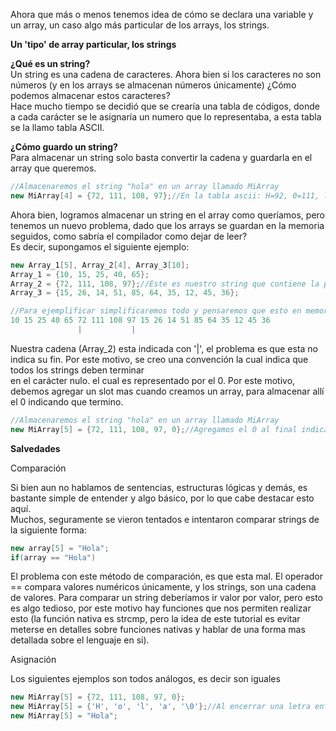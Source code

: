 Ahora que más o menos tenemos idea de cómo se declara una variable y un array, un caso algo más particular de los arrays, los strings.  
  
**Un 'tipo' de array particular, los strings**  
  
**¿Qué es un string?**  
Un string es una cadena de caracteres. Ahora bien si los caracteres no son números (y en los arrays se almacenan números únicamente) ¿Cómo podemos almacenar estos caracteres?  
Hace mucho tiempo se decidió que se crearía una tabla de códigos, donde a cada carácter se le asignaría un numero que lo representaba, a esta tabla se la llamo tabla ASCII.

**¿Cómo guardo un string?**  
Para almacenar un string solo basta convertir la cadena y guardarla en el array que queremos.

```cpp
//Almacenaremos el string "hola" en un array llamado MiArray  
new MiArray[4] = {72, 111, 108, 97};//En la tabla ascii: H=92, 0=111, l=108, a=97  (Notar que en esta tabla existen mayúsculas y minúsculas)
```

Ahora bien, logramos almacenar un string en el array como queríamos, pero tenemos un nuevo problema, dado que los arrays se guardan en la memoria seguidos, como sabría el compilador como dejar de leer?  
Es decir, supongamos el siguiente ejemplo:

```cpp
new Array_1[5], Array_2[4], Array_3[10];
Array_1 = {10, 15, 25, 40, 65};
Array_2 = {72, 111, 108, 97};//Este es nuestro string que contiene la palabra "Hola"
Array_3 = {15, 26, 14, 51, 85, 64, 35, 12, 45, 36};

//Para ejemplificar simplificaremos todo y pensaremos que esto en memoria, se almacena algo asi:
10 15 25 40 65 72 111 108 97 15 26 14 51 85 64 35 12 45 36
               |           |
```

Nuestra cadena (Array_2) esta indicada con '|', el problema es que esta no indica su fin. Por este motivo, se creo una convención la cual indica que todos los strings deben terminar  
en el carácter nulo. el cual es representado por el 0. Por este motivo, debemos agregar un slot mas cuando creamos un array, para almacenar allí el 0 indicando que termino.

```cpp
//Almacenaremos el string "hola" en un array llamado MiArray
new MiArray[5] = {72, 111, 108, 97, 0};//Agregamos el 0 al final indicando que allí termina el texto
```

**Salvedades**  
  
Comparación  
  
Si bien aun no hablamos de sentencias, estructuras lógicas y demás, es bastante simple de entender y algo básico, por lo que cabe destacar esto aquí.  
Muchos, seguramente se vieron tentados e intentaron comparar strings de la siguiente forma:

```cpp
new array[5] = "Hola";
if(array == "Hola")
```

El problema con este método de comparación, es que esta mal. El operador == compara valores numéricos únicamente, y los strings, son una cadena de valores.
Para comparar un string deberíamos ir valor por valor, pero esto es algo tedioso, por este motivo hay funciones que nos permiten realizar esto (la función nativa es strcmp, pero
la idea de este tutorial es evitar meterse en detalles sobre funciones nativas y hablar de una forma mas detallada sobre el lenguaje en si).

Asignación

Los siguientes ejemplos son todos análogos, es decir son iguales

```cpp
new MiArray[5] = {72, 111, 108, 97, 0};
new MiArray[5] = {'H', 'o', 'l', 'a', '\0'};//Al encerrar una letra entre comillas simples, el compilador luego reemplazara a la misma por su valor ascii
new MiArray[5] = "Hola";
```

